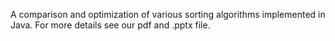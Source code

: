 
A comparison and optimization of various sorting algorithms implemented in Java. For more details see our pdf and .pptx file.
